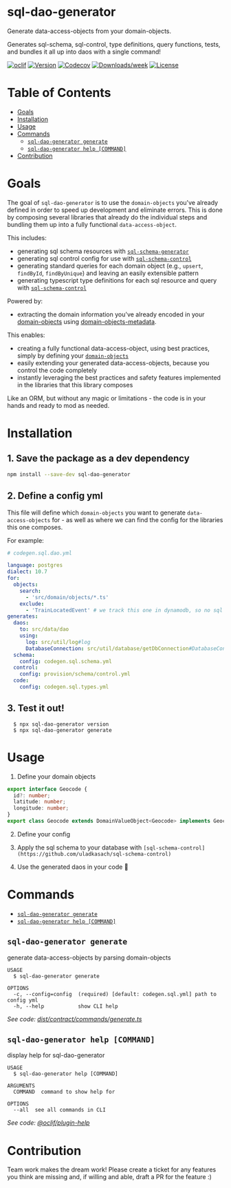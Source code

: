 sql-dao-generator
==============

Generate data-access-objects from your domain-objects.

Generates sql-schema, sql-control, type definitions, query functions, tests, and bundles it all up into daos with a single command!

[![oclif](https://img.shields.io/badge/cli-oclif-brightgreen.svg)](https://oclif.io)
[![Version](https://img.shields.io/npm/v/sql-dao-generator.svg)](https://npmjs.org/package/sql-dao-generator)
[![Codecov](https://codecov.io/gh/uladkasach/sql-dao-generator/branch/master/graph/badge.svg)](https://codecov.io/gh/uladkasach/sql-dao-generator)
[![Downloads/week](https://img.shields.io/npm/dw/sql-dao-generator.svg)](https://npmjs.org/package/sql-dao-generator)
[![License](https://img.shields.io/npm/l/sql-dao-generator.svg)](https://github.com/uladkasach/sql-dao-generator/blob/master/package.json)

# Table of Contents
<!-- toc -->
- [Goals](#goals)
- [Installation](#installation)
- [Usage](#usage)
- [Commands](#commands)
  - [`sql-dao-generator generate`](#sql-dao-generator-generate)
  - [`sql-dao-generator help [COMMAND]`](#sql-dao-generator-help-command)
- [Contribution](#contribution)
<!-- tocstop -->

# Goals

The goal of `sql-dao-generator` is to use the `domain-objects` you've already defined in order to speed up development and eliminate errors. This is done by composing several libraries that already do the individual steps and bundling them up into a fully functional `data-access-object`.

This includes:
- generating sql schema resources with [`sql-schema-generator`](https://github.com/uladkasach/sql-schema-generator)
- generating sql control config for use with [`sql-schema-control`](https://github.com/uladkasach/sql-schema-control)
- generating standard queries for each domain object (e.g., `upsert`, `findById`, `findByUnique`) and leaving an easily extensible pattern
- generating typescript type definitions for each sql resource and query with [`sql-schema-control`](https://github.com/uladkasach/sql-schema-control)

Powered by:
- extracting the domain information you've already encoded in your [domain-objects](https://github.com/uladkasach/domain-objects) using [domain-objects-metadata](https://github.com/uladkasach/domain-objects-metadata).

This enables:
- creating a fully functional data-access-object, using best practices, simply by defining your [`domain-objects`](https://github.com/uladkasach/domain-objects)
- easily extending your generated data-access-objects, because you control the code completely
- instantly leveraging the best practices and safety features implemented in the libraries that this library composes

Like an ORM, but without any magic or limitations - the code is in your hands and ready to mod as needed.

# Installation

## 1. Save the package as a dev dependency
  ```sh
  npm install --save-dev sql-dao-generator
  ```

## 2. Define a config yml

This file will define which `domain-objects` you want to generate `data-access-objects` for - as well as where we can find the config for the libraries this one composes.

For example:
```yml
# codegen.sql.dao.yml

language: postgres
dialect: 10.7
for:
  objects:
    search:
      - 'src/domain/objects/*.ts'
    exclude:
      - 'TrainLocatedEvent' # we track this one in dynamodb, so no sql dao needed
generates:
  daos:
    to: src/data/dao
    using:
      log: src/util/log#log
      DatabaseConnection: src/util/database/getDbConnection#DatabaseConnection
  schema:
    config: codegen.sql.schema.yml
  control:
    config: provision/schema/control.yml
  code:
    config: codegen.sql.types.yml

```

## 3. Test it out!
```
  $ npx sql-dao-generator version
  $ npx sql-dao-generator generate
```


# Usage

1. Define your domain objects
```ts
export interface Geocode {
  id?: number;
  latitude: number;
  longitude: number;
}
export class Geocode extends DomainValueObject<Geocode> implements Geocode {}
```

2. Define your config

3. Apply the sql schema to your database with `[sql-schema-control](https://github.com/uladkasach/sql-schema-control)`

4. Use the generated daos in your code 🎉

# Commands
<!-- commands -->
* [`sql-dao-generator generate`](#sql-dao-generator-generate)
* [`sql-dao-generator help [COMMAND]`](#sql-dao-generator-help-command)

## `sql-dao-generator generate`

generate data-access-objects by parsing domain-objects

```
USAGE
  $ sql-dao-generator generate

OPTIONS
  -c, --config=config  (required) [default: codegen.sql.yml] path to config yml
  -h, --help           show CLI help
```

_See code: [dist/contract/commands/generate.ts](https://github.com/uladkasach/sql-dao-generator/blob/v0.0.0/dist/contract/commands/generate.ts)_

## `sql-dao-generator help [COMMAND]`

display help for sql-dao-generator

```
USAGE
  $ sql-dao-generator help [COMMAND]

ARGUMENTS
  COMMAND  command to show help for

OPTIONS
  --all  see all commands in CLI
```

_See code: [@oclif/plugin-help](https://github.com/oclif/plugin-help/blob/v2.2.0/src/commands/help.ts)_
<!-- commandsstop -->


# Contribution

Team work makes the dream work! Please create a ticket for any features you think are missing and, if willing and able, draft a PR for the feature :)
